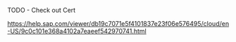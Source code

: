 TODO - Check out Cert

https://help.sap.com/viewer/db19c7071e5f4101837e23f06e576495/cloud/en-US/9c0c101e368a4102a7eaeef542970741.html